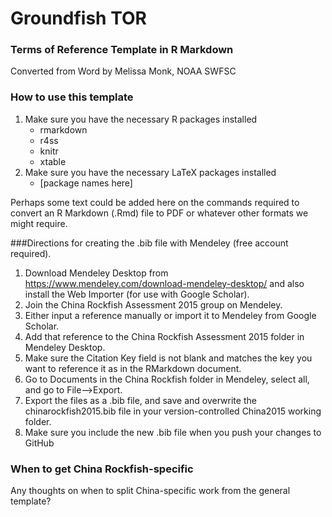 # Groundfish TOR #

### Terms of Reference Template in R Markdown

Converted from Word by Melissa Monk, NOAA SWFSC

### How to use this template

1. Make sure you have the necessary R packages installed
    * rmarkdown
    * r4ss
    * knitr
    * xtable
2. Make sure you have the necessary LaTeX packages installed
    * [package names here]

Perhaps some text could be added here on the commands required to convert an R Markdown (.Rmd) file to PDF or whatever other formats we might require.

###Directions for creating the .bib file with Mendeley (free account required).

1. Download Mendeley Desktop from https://www.mendeley.com/download-mendeley-desktop/ and also install the Web Importer (for use with Google Scholar). 
2. Join the China Rockfish Assessment 2015 group on Mendeley.
3. Either input a reference manually or import it to Mendeley from Google Scholar.
4. Add that reference to the China Rockfish Assessment 2015 folder in Mendeley Desktop.
5. Make sure the Citation Key field is not blank and matches the key you want to reference it as in the RMarkdown document.
5. Go to Documents in the China Rockfish folder in Mendeley, select all, and go to File-->Export.
6. Export the files as a .bib file, and save and overwrite the chinarockfish2015.bib file in your version-controlled China2015 working folder.
7. Make sure you include the new .bib file when you push your changes to GitHub

### When to get China Rockfish-specific

Any thoughts on when to split China-specific work from the general template?

